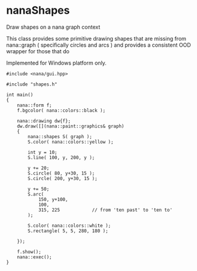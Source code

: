 # nanaShapes
 
 Draw shapes on a nana graph context

This class provides some primitive drawing shapes that are missing from nana::graph
( specifically circles and arcs )
and provides a consistent OOD wrapper for those that do

Implemented for Windows platform only.

```
#include <nana/gui.hpp>

#include "shapes.h"

int main()
{
    nana::form f;
    f.bgcolor( nana::colors::black );

    nana::drawing dw{f};
    dw.draw([](nana::paint::graphics& graph)
    {
        nana::shapes S( graph );
        S.color( nana::colors::yellow );

        int y = 10;
        S.line( 100, y, 200, y );

        y += 20;
        S.circle( 80, y+30, 15 );
        S.circle( 200, y+30, 15 );

        y += 50;
        S.arc(
            150, y+100,
            100,
            315, 225            // from 'ten past' to 'ten to'
        );

        S.color( nana::colors::white );
        S.rectangle( 5, 5, 280, 180 );

    });

    f.show();
    nana::exec();
}
```

